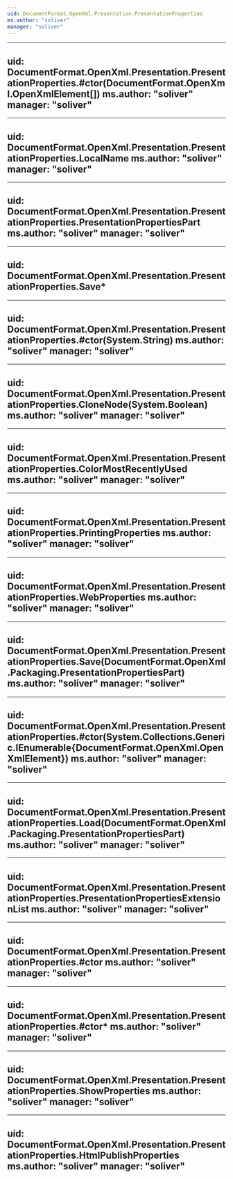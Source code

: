 ```yaml
---
uid: DocumentFormat.OpenXml.Presentation.PresentationProperties
ms.author: "soliver"
manager: "soliver"
---
```


---
uid: DocumentFormat.OpenXml.Presentation.PresentationProperties.#ctor(DocumentFormat.OpenXml.OpenXmlElement[])
ms.author: "soliver"
manager: "soliver"
---

---
uid: DocumentFormat.OpenXml.Presentation.PresentationProperties.LocalName
ms.author: "soliver"
manager: "soliver"
---

---
uid: DocumentFormat.OpenXml.Presentation.PresentationProperties.PresentationPropertiesPart
ms.author: "soliver"
manager: "soliver"
---

---
uid: DocumentFormat.OpenXml.Presentation.PresentationProperties.Save*
---

---
uid: DocumentFormat.OpenXml.Presentation.PresentationProperties.#ctor(System.String)
ms.author: "soliver"
manager: "soliver"
---

---
uid: DocumentFormat.OpenXml.Presentation.PresentationProperties.CloneNode(System.Boolean)
ms.author: "soliver"
manager: "soliver"
---

---
uid: DocumentFormat.OpenXml.Presentation.PresentationProperties.ColorMostRecentlyUsed
ms.author: "soliver"
manager: "soliver"
---

---
uid: DocumentFormat.OpenXml.Presentation.PresentationProperties.PrintingProperties
ms.author: "soliver"
manager: "soliver"
---

---
uid: DocumentFormat.OpenXml.Presentation.PresentationProperties.WebProperties
ms.author: "soliver"
manager: "soliver"
---

---
uid: DocumentFormat.OpenXml.Presentation.PresentationProperties.Save(DocumentFormat.OpenXml.Packaging.PresentationPropertiesPart)
ms.author: "soliver"
manager: "soliver"
---

---
uid: DocumentFormat.OpenXml.Presentation.PresentationProperties.#ctor(System.Collections.Generic.IEnumerable{DocumentFormat.OpenXml.OpenXmlElement})
ms.author: "soliver"
manager: "soliver"
---

---
uid: DocumentFormat.OpenXml.Presentation.PresentationProperties.Load(DocumentFormat.OpenXml.Packaging.PresentationPropertiesPart)
ms.author: "soliver"
manager: "soliver"
---

---
uid: DocumentFormat.OpenXml.Presentation.PresentationProperties.PresentationPropertiesExtensionList
ms.author: "soliver"
manager: "soliver"
---

---
uid: DocumentFormat.OpenXml.Presentation.PresentationProperties.#ctor
ms.author: "soliver"
manager: "soliver"
---

---
uid: DocumentFormat.OpenXml.Presentation.PresentationProperties.#ctor*
ms.author: "soliver"
manager: "soliver"
---

---
uid: DocumentFormat.OpenXml.Presentation.PresentationProperties.ShowProperties
ms.author: "soliver"
manager: "soliver"
---

---
uid: DocumentFormat.OpenXml.Presentation.PresentationProperties.HtmlPublishProperties
ms.author: "soliver"
manager: "soliver"
---
